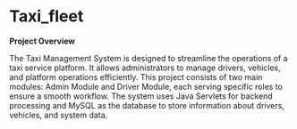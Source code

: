 # Taxi_fleet
**Project Overview**

The Taxi Management System is designed to streamline the operations of a taxi service platform. It allows administrators to manage drivers, vehicles, and platform operations efficiently. This project consists of two main modules: Admin Module and Driver Module, each serving specific roles to ensure a smooth workflow. The system uses Java Servlets for backend processing and MySQL as the database to store information about drivers, vehicles, and system data.
